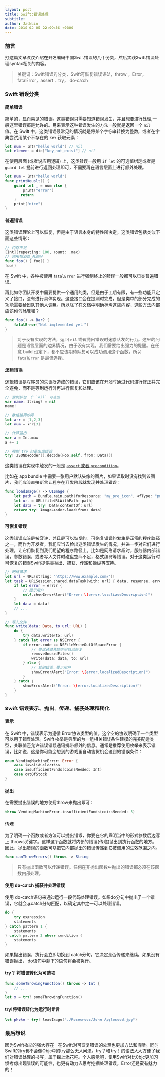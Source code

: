 ```yaml
---
layout: post
title: Swift:错误处理
subtitle: 
author: JackLin
date: 2018-02-05 22:09:36 +0800
---
```


### 前言

打这篇文章仅仅介绍在开发编码中国Swift错误的几个分类，然后实践Swift错误处理syntax相关的内容。

> 关键词：Swift错误的分类，Swift可恢复错误语法，throw ，Error，fatalError，assert ，try， do-catch

### Swift 错误分类

#### 简单错误

简单的，显而易见的错误。这类错误只需要知道错误发生，并且想要进行处理,一般这里错误都是允许的。用来表示这种错误发生的方法一般就是返回一个 `nil` 值。在 Swift 中，这类错误最常见的情况就是将某个字符串转换为整数，或者在字典尝试用某个不存在的 key 获取元素：

```swift
let num = Int("hello world") // nil
let element = dic["key_not_exist"] // nil
```

在使用层面 (或者说应用逻辑) 上，这类错误一般用 `if let` 的可选值绑定或者是 `guard let` 提前进行返回处理即可，不需要再在语言层面上进行额外处理。

```swift
let num = Int("hello world")
func printReuslt() {
    guard let _ = num else {
        print("error")
       return
    }
    print("nice")
}
```

#### 普遍错误

这类错误理论上可以恢复，但是由于语言本身的特性所决定。这类错误包括类似下面这些情形：

```swift
// 内存不足
[Int](repeating: 100, count: .max)
// 调用栈溢出_死循环
func foo() { foo() }
foo()
```

在 Swift 中，各种被使用 `fatalError` 进行强制终止的错误一般都可以归类普遍错误。

再比如你团队开发中需要提供一个通用的类，但是由于工期有限，有一些功能只定义了接口，没有进行具体实现。这些接口会在提测时完成，但是类中的部分完成的功能需要给团队其他人调用。所以除了在文档中明确标明这些内容，这些方法内部应该如何处理呢？

```swift 
func foo() -> Bar? {
    fatalError("Not implemented yet.")
}
```

> 对于没有实现的方法，返回 `nil` 或者抛出错误时迷惑队友的行为。这里的问题是语言层面的边界情况，由于没有实现，我们需要给出强力的提醒。在任意 build 设定下，都不应该期待队友可以成功调用这个函数，所以 `fatalError` 是最佳选择。

#### 逻辑错误

逻辑错误是程序员的失误所造成的错误，它们应该在开发时通过代码进行修正并完全避免，而不是等到运行时再进行恢复和处理。

```swift
// 强制解包一个 `nil` 可选值
var name: String? = nil
name!

// 数组越界访问
let arr = [1,2,3]
let num = arr[3]

// 计算溢出
var a = Int.max
a += 1

// 强制 try 但是出现错误
try! JSONDecoder().decode(Foo.self, from: Data())
```

这类错误在实现中触发的一般是 [`assert` 或者 `precondition`](https://github.com/apple/swift/blob/a05cd35a7f8e3cc70e0666bc34b5056a543eafd4/stdlib/public/core/Collection.swift#L1009-L1046)。

比如在 app bundle 中需要一张用户默认头像的图片，如果读取时没有找到该图片，我们应该直接断言让程序在开发阶段就发现并处理错误：

```swift
func loadImage() -> UIImage {
    let path = Bundle.main.path(forResource: "my_pre_icon", ofType: "png")!
    let url = URL(fileURLWithPath: path)
    let data = try! Data(contentOf: url)
    return try! ImageLoader.load(from: data)
}
```



#### 可恢复错误

这类错误应该是被容许，并且是可以恢复的。可恢复错误的发生是正常的程序路径之一，而作为开发者，我们应当去检出这类错误发生的情况，并进一步对它们进行处理，让它们恢复到我们期望的程序路径上。比如是网络请求超时，服务器内部错误，参数错误，或者写入文件时磁盘空间不足，格式编码等错误。对于这类运行时可恢复的错误Swift提供类抛出、捕获、传递和操纵等支持。

```swift
// 网络请求
let url = URL(string: "https://www.example.com/")!
let task = URLSession.shared.dataTask(with: url) { data, response, error in
    if let error = error {
        // 提示用户
        self.showErrorAlert("Error: \(error.localizedDescription)")
    }
    let data = data!
    // ...
}

// 写入文件
func write(data: Data, to url: URL) {
    do {
        try data.write(to: url)
    } catch let error as NSError {
        if error.code == NSFileWriteOutOfSpaceError {
            // 尝试通过释放空间自动恢复
            removeUnusedFiles()
            write(data: data, to: url)
        } else {
            // 其他错误，提示用户
            showErrorAlert("Error: \(error.localizedDescription)")
        }
    } catch {
        showErrorAlert("Error: \(error.localizedDescription)")
    }
}
```

### Swift 错误表示、抛出、传递、捕获处理和转化

#### 表示

在 Swift 中，错误表示为遵循 Error协议类型的值。这个空的协议明确了一个类型可以用于错误处理。Swift 枚举是典型的为一组相关错误条件建模的完美配适类型，关联值还允许错误错误通讯携带额外的信息。通常是推荐使用枚举来表示错误，比如说，这是你可能会想到的游戏里自动售货机会遇到的错误条件：

```swift
enum VendingMachineError: Error {
    case invalidSelection
    case insufficientFunds(coinsNeeded: Int)
    case outOfStock
}
```

#### 抛出

在需要抛出错误的地方使用throw来抛出即可：

```swift
throw VendingMachineError.insufficientFunds(coinsNeeded: 5)
```

####  传递

为了明确一个函数或者方法可以抛出错误，你要在它的声明当中的形式参数后边写上 throws关键字。这样这个函数就将内部的错误(传递)抛出到执行函数的地方。因此，抛出错误的函数可以把它内部抛出的错误传递到它被调用的生效范围之内。

```swift
func canThrowErrors() throws -> String
```



> 只有抛出函数可以传递错误。任何在非抛出函数中抛出的错误都必须在该函数内部处理。

#### 使用 do-catch 捕获并处理错误

使用 do-catch语句来通过运行一段代码处理错误。如果do分句中抛出了一个错误，它就会与catch分句匹配，以确定其中之一可以处理错误。

```swift
do {
    try expression
    statements
} catch pattern 1 {
    statements
} catch pattern 2 where condition {
    statements
}
```

如果抛出错误，执行会立即切换到 catch分句，它决定是否传递来继续。如果没有错误抛出， do语句中剩下的语句将会被执行。

#### try？ 将错误转化为可选项

```swift
func someThrowingFunction() throws -> Int {
    // ...
}
let x = try? someThrowingFunction()
```

#### try!将错误转化为运行时断言

```swift
let photo = try! loadImage("./Resources/John Appleseed.jpg")
```



### 最后想说

因为Swift枚举的强大存在，在Swift对可恢复错误的处理也更加方法和清晰。同时Swift的try也不会像Objc中的try那么无人问津。try？和 try！的语法大大方便了我们对错误处理的书写，属于锦上添花吧。个人感觉吧，使用Swift对比Objc更加习惯考虑出现错误的可能性，也更有动力去思考挖掘处理错误。Error还是蛮有魅力的！